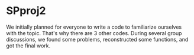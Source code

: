 # SPproj2

We initially planned for everyone to write a code to familiarize ourselves with the topic. That's why there are 3 other codes.
During several group discussions, we found some problems, reconstructed some functions, and got the final work.
